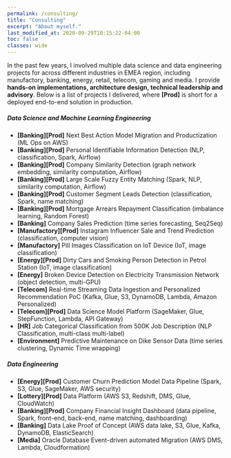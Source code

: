 ```yaml
---
permalink: /consulting/
title: "Consulting"
excerpt: "About myself."
last_modified_at: 2020-09-29T10:15:22-04:00
toc: false
classes: wide
---
```

In the past few years, I involved multiple data science and data engineering projects for across different industries in EMEA region, including manufactory, banking, energy, retail, telecom, gaming and media. I provide **hands-on implementations, architecture design, technical leadership and advisory**. Below is a list of projects I delivered, where **[Prod]** is short for a deployed end-to-end solution in production.
<!-- <span class="label label-primary">AWS</span>
<span class="label label-primary">Data Engineering</span>
<span class="label label-default">ML Ops</span>
<span class="label label-success">Computer Vision</span>
<span class="label label-info">NLP</span>
<span class="label label-warning">Time Series</span>
<span class="label label-danger">IoT</span>
<span class="label label-dange">Graph Network</span> -->


##### Data Science and Machine Learning Engineering
- **[Banking][Prod]** Next Best Action Model Migration and Productization (ML Ops on AWS)
- **[Banking][Prod]** Personal Identifiable Information Detection (NLP, classification, Spark, Airflow)
- **[Banking][Prod]** Company Similarity Detection (graph network embedding, similarity computation, Airflow)
- **[Banking][Prod]** Large Scale Fuzzy Entity Matching (Spark, NLP, similarity computation, Airflow)
- **[Banking][Prod]** Customer Segment Leads Detection (classification, Spark, name matching)
- **[Banking][Prod]** Mortgage Arrears Repayment Classification (imbalance learning, Random Forest)
- **[Banking]** Company Sales Prediction (time series forecasting, Seq2Seq)
- **[Manufactory][Prod]** Instagram Influencer Sale and Trend Prediction (classification, computer vision)
- **[Manufactory]** Pill Images Classification on IoT Device (IoT, image classification)
- **[Energy][Prod]** Dirty Cars and Smoking Person Detection in Petrol Station (IoT, image classification)
- **[Energy]** Broken Device Detection on Electricity Transmission Network (object detection, multi-GPU)
- **[Telecom]** Real-time Streaming Data Ingestion and Personalized Recommendation PoC (Kafka, Glue, S3, DynamoDB, Lambda, Amazon Personalized)
- **[Telecom][Prod]** Data Science Model Platform (SageMaker, Glue, StepFunction, Lambda, API Gateway)
- **[HR]** Job Categorical Classification from 500K Job Description (NLP Classification, multi-class multi-label)
- **[Environment]** Predictive Maintenance on Dike Sensor Data (time series clustering, Dynamic Time wrapping)

##### Data Engineering
- **[Energy][Prod]** Customer Churn Prediction Model Data Pipeline (Spark, S3, Glue, SageMaker, AWS security)
- **[Lottery][Prod]** Data Platform (AWS S3, Redshift, DMS, Glue, CloudWatch)
- **[Banking][Prod]** Company Financial Insight Dashboard (data pipeline, Spark, front-end, back-end, name matching, dashboarding)
- **[Banking]** Data Lake Proof of Concept (AWS data lake, S3, Glue, Kafka, DynamoDB, ElasticSearch)
- **[Media]** Oracle Database Event-driven automated Migration (AWS DMS, Lambda, Cloudformation)
